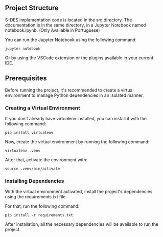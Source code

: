 ## Project Structure

S-DES implementation code is located in the src directory.
The documentation is in the same directory, in a Jupyter Notebook named notebook.ipynb. (Only Available in Portuguese)

You can run the Jupyter Notebook using the following command:

    jupyter notebook

Or by using the VSCode extension or the plugins available in your current IDE.

## Prerequisites

Before running the project, it's recommended to create a virtual environment to manage Python dependencies in an isolated manner.

### Creating a Virtual Environment

If you don't already have virtualenv installed, you can install it with the following command:

    pip install virtualenv

Now, create the virtual environment by running the following command:

    virtualenv .venv

After that, activate the environment with:

    source .venv/bin/activate

### Installing Dependencies

With the virtual environment activated, install the project's dependencies using the requirements.txt file.

For that, run the following command:

    pip install -r requirements.txt

After installation, all the necessary dependencies will be available to run the project.
